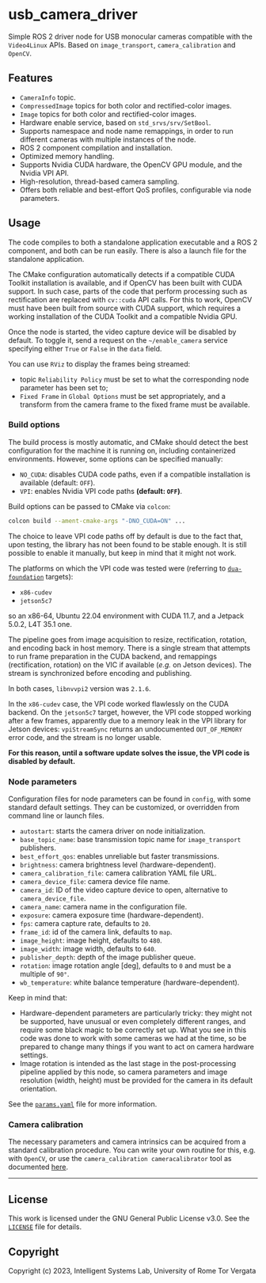 # usb_camera_driver

Simple ROS 2 driver node for USB monocular cameras compatible with the `Video4Linux` APIs. Based on `image_transport`, `camera_calibration` and `OpenCV`.

## Features

- `CameraInfo` topic.
- `CompressedImage` topics for both color and rectified-color images.
- `Image` topics for both color and rectified-color images.
- Hardware enable service, based on `std_srvs/srv/SetBool`.
- Supports namespace and node name remappings, in order to run different cameras with multiple instances of the node.
- ROS 2 component compilation and installation.
- Optimized memory handling.
- Supports Nvidia CUDA hardware, the OpenCV GPU module, and the Nvidia VPI API.
- High-resolution, thread-based camera sampling.
- Offers both reliable and best-effort QoS profiles, configurable via node parameters.

## Usage

The code compiles to both a standalone application executable and a ROS 2 component, and both can be run easily. There is also a launch file for the standalone application.

The CMake configuration automatically detects if a compatible CUDA Toolkit installation is available, and if OpenCV has been built with CUDA support. In such case, parts of the code that perform processing such as rectification are replaced with `cv::cuda` API calls. For this to work, OpenCV must have been built from source with CUDA support, which requires a working installation of the CUDA Toolkit and a compatible Nvidia GPU.

Once the node is started, the video capture device will be disabled by default. To toggle it, send a request on the `~/enable_camera` service specifying either `True` or `False` in the `data` field.

You can use `RViz` to display the frames being streamed:

- topic `Reliability Policy` must be set to what the corresponding node parameter has been set to;
- `Fixed Frame` in `Global Options` must be set appropriately, and a transform from the camera frame to the fixed frame must be available.

### Build options

The build process is mostly automatic, and CMake should detect the best configuration for the machine it is running on, including containerized environments. However, some options can be specified manually:

- `NO_CUDA`: disables CUDA code paths, even if a compatible installation is available (default: `OFF`).
- `VPI`: enables Nvidia VPI code paths **(default: `OFF`)**.

Build options can be passed to CMake via `colcon`:

```bash
colcon build --ament-cmake-args "-DNO_CUDA=ON" ...
```

The choice to leave VPI code paths off by default is due to the fact that, upon testing, the library has not been found to be stable enough. It is still possible to enable it manually, but keep in mind that it might not work.

The platforms on which the VPI code was tested were (referring to [`dua-foundation`](https://github.com/IntelligentSystemsLabUTV/dua-foundation) targets):

- `x86-cudev`
- `jetson5c7`

so an x86-64, Ubuntu 22.04 environment with CUDA 11.7, and a Jetpack 5.0.2, L4T 35.1 one.

The pipeline goes from image acquisition to resize, rectification, rotation, and encoding back in host memory. There is a single stream that attempts to run frame preparation in the CUDA backend, and remappings (rectification, rotation) on the VIC if available (*e.g.* on Jetson devices). The stream is synchronized before encoding and publishing.

In both cases, `libnvvpi2` version was `2.1.6`.

In the `x86-cudev` case, the VPI code worked flawlessly on the CUDA backend. On the `jetson5c7` target, however, the VPI code stopped working after a few frames, apparently due to a memory leak in the VPI library for Jetson devices: `vpiStreamSync` returns an undocumented `OUT_OF_MEMORY` error code, and the stream is no longer usable.

**For this reason, until a software update solves the issue, the VPI code is disabled by default.**

### Node parameters

Configuration files for node parameters can be found in `config`, with some standard default settings. They can be customized, or overridden from command line or launch files.

- `autostart`: starts the camera driver on node initialization.
- `base_topic_name`: base transmission topic name for `image_transport` publishers.
- `best_effort_qos`: enables unreliable but faster transmissions.
- `brightness`: camera brightness level (hardware-dependent).
- `camera_calibration_file`: camera calibration YAML file URL.
- `camera_device_file`: camera device file name.
- `camera_id`: ID of the video capture device to open, alternative to `camera_device_file`.
- `camera_name`: camera name in the configuration file.
- `exposure`: camera exposure time (hardware-dependent).
- `fps`: camera capture rate, defaults to `20`.
- `frame_id`: id of the camera link, defaults to `map`.
- `image_height`: image height, defaults to `480`.
- `image_width`: image width, defaults to `640`.
- `publisher_depth`: depth of the image publisher queue.
- `rotation`: image rotation angle \[deg\], defaults to `0` and must be a multiple of `90°`.
- `wb_temperature`: white balance temperature (hardware-dependent).

Keep in mind that:

- Hardware-dependent parameters are particularly tricky: they might not be supported, have unusual or even completely different ranges, and require some black magic to be correctly set up. What you see in this code was done to work with some cameras we had at the time, so be prepared to change many things if you want to act on camera hardware settings.
- Image rotation is intended as the last stage in the post-processing pipeline applied by this node, so camera parameters and image resolution (width, height) must be provided for the camera in its default orientation.

See the [`params.yaml`](src/usb_camera_driver/src/usb_camera_driver/params.yaml) file for more information.

### Camera calibration

The necessary parameters and camera intrinsics can be acquired from a standard calibration procedure. You can write your own routine for this, e.g. with `OpenCV`, or use the `camera_calibration cameracalibrator` tool as documented [here](https://navigation.ros.org/tutorials/docs/camera_calibration.html).

---

## License

This work is licensed under the GNU General Public License v3.0. See the [`LICENSE`](LICENSE) file for details.

## Copyright

Copyright (c) 2023, Intelligent Systems Lab, University of Rome Tor Vergata
